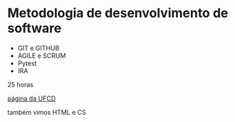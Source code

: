 <!DOCTYPE html>
<html lang="en">
<head>
    <meta charset="UTF-8">
    <meta name="viewport" content="width=device-width, initial-scale=1.0">
   </head>
<body>
    <h1>Metodologia de desenvolvimento de software </h1>
    <p></p>
    <ul>
        <li> GIT e GITHUB</li>
        <li> AGILE e SCRUM</li> 
        <li> Pytest</li>
        <li> IRA </li>
    </ul>
    <p> 25 horas </p>
    <a href="https://catalogo.anqep.gov.pt/ufcdDetalhe/17533">página da UFCD</a>
    <p> também vimos HTML e CS </p>
    
</body>
</html>

